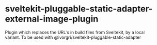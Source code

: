 # sveltekit-pluggable-static-adapter-external-image-plugin
Plugin which replaces the URL's in build files from Sveltekit, by a local variant. To be used with @ivorgri/sveltekit-pluggable-static-adapter
